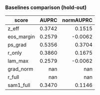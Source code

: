 ### Baselines comparison (hold-out)

| score | AUPRC | normAUPRC |
|---|---:|---:|
| z_eff | 0.3742 | 0.1515 |
| eos_margin | 0.2579 | -0.0062 |
| ps_grad | 0.5356 | 0.3704 |
| r_only | 0.3860 | 0.1675 |
| lam_max | 0.2579 | -0.0062 |
| grad_norm | nan | nan |
| r_full | nan | nan |
| sam1_full | 0.3470 | 0.1146 |